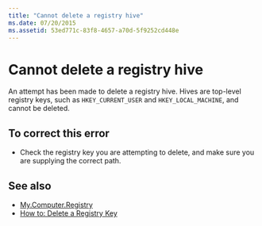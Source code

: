 ```yaml
---
title: "Cannot delete a registry hive"
ms.date: 07/20/2015
ms.assetid: 53ed771c-83f8-4657-a70d-5f9252cd448e
---
```

# Cannot delete a registry hive
An attempt has been made to delete a registry hive. Hives are top-level registry keys, such as `HKEY_CURRENT_USER` and `HKEY_LOCAL_MACHINE`, and cannot be deleted.  
  
## To correct this error  
  
-   Check the registry key you are attempting to delete, and make sure you are supplying the correct path.  
  
## See also
- [My.Computer.Registry](xref:Microsoft.VisualBasic.MyServices.RegistryProxy)
- [How to: Delete a Registry Key](../../visual-basic/developing-apps/programming/computer-resources/how-to-delete-a-registry-key.md)

